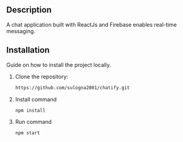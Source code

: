 ## Description

A chat application built with ReactJs and Firebase enables real-time messaging.

## Installation

Guide on how to install the project locally.

1. Clone the repository:
   ```bash
   https://github.com/sulogna2001/chatify.git
2. Install command
   ```bash
   npm install
3. Run command
   ```bash
   npm start
   


